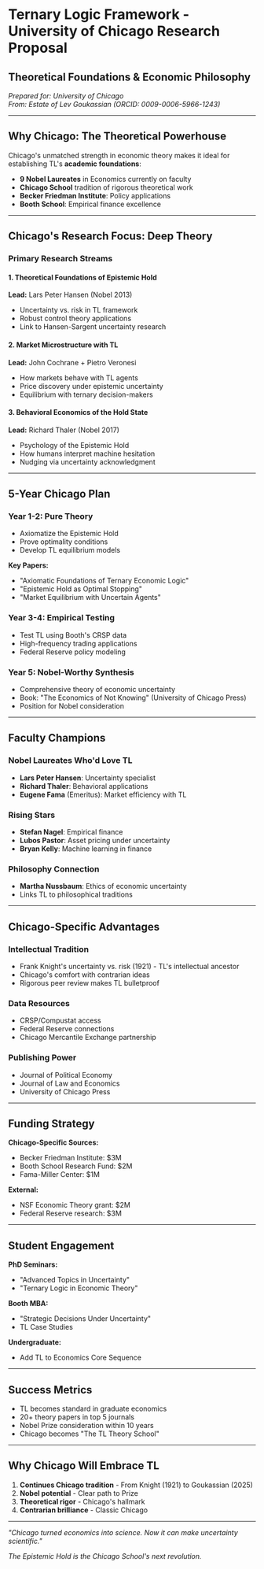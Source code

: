 # Ternary Logic Framework - University of Chicago Research Proposal
## Theoretical Foundations & Economic Philosophy

*Prepared for: University of Chicago*  
*From: Estate of Lev Goukassian (ORCID: 0009-0006-5966-1243)*

---

## Why Chicago: The Theoretical Powerhouse

Chicago's unmatched strength in economic theory makes it ideal for establishing TL's **academic foundations**:
- **9 Nobel Laureates** in Economics currently on faculty
- **Chicago School** tradition of rigorous theoretical work
- **Becker Friedman Institute**: Policy applications
- **Booth School**: Empirical finance excellence

---

## Chicago's Research Focus: Deep Theory

### **Primary Research Streams**

#### 1. **Theoretical Foundations of Epistemic Hold**
**Lead:** Lars Peter Hansen (Nobel 2013)
- Uncertainty vs. risk in TL framework
- Robust control theory applications
- Link to Hansen-Sargent uncertainty research

#### 2. **Market Microstructure with TL**
**Lead:** John Cochrane + Pietro Veronesi
- How markets behave with TL agents
- Price discovery under epistemic uncertainty
- Equilibrium with ternary decision-makers

#### 3. **Behavioral Economics of the Hold State**
**Lead:** Richard Thaler (Nobel 2017)
- Psychology of the Epistemic Hold
- How humans interpret machine hesitation
- Nudging via uncertainty acknowledgment

---

## 5-Year Chicago Plan

### **Year 1-2: Pure Theory**
- Axiomatize the Epistemic Hold
- Prove optimality conditions
- Develop TL equilibrium models

**Key Papers:**
- "Axiomatic Foundations of Ternary Economic Logic"
- "Epistemic Hold as Optimal Stopping"
- "Market Equilibrium with Uncertain Agents"

### **Year 3-4: Empirical Testing**
- Test TL using Booth's CRSP data
- High-frequency trading applications
- Federal Reserve policy modeling

### **Year 5: Nobel-Worthy Synthesis**
- Comprehensive theory of economic uncertainty
- Book: "The Economics of Not Knowing" (University of Chicago Press)
- Position for Nobel consideration

---

## Faculty Champions

### **Nobel Laureates Who'd Love TL**
- **Lars Peter Hansen**: Uncertainty specialist
- **Richard Thaler**: Behavioral applications
- **Eugene Fama** (Emeritus): Market efficiency with TL

### **Rising Stars**
- **Stefan Nagel**: Empirical finance
- **Lubos Pastor**: Asset pricing under uncertainty
- **Bryan Kelly**: Machine learning in finance

### **Philosophy Connection**
- **Martha Nussbaum**: Ethics of economic uncertainty
- Links TL to philosophical traditions

---

## Chicago-Specific Advantages

### **Intellectual Tradition**
- Frank Knight's uncertainty vs. risk (1921) - TL's intellectual ancestor
- Chicago's comfort with contrarian ideas
- Rigorous peer review makes TL bulletproof

### **Data Resources**
- CRSP/Compustat access
- Federal Reserve connections
- Chicago Mercantile Exchange partnership

### **Publishing Power**
- Journal of Political Economy
- Journal of Law and Economics  
- University of Chicago Press

---

## Funding Strategy

**Chicago-Specific Sources:**
- Becker Friedman Institute: $3M
- Booth School Research Fund: $2M
- Fama-Miller Center: $1M

**External:**
- NSF Economic Theory grant: $2M
- Federal Reserve research: $3M

---

## Student Engagement

**PhD Seminars:**
- "Advanced Topics in Uncertainty"
- "Ternary Logic in Economic Theory"

**Booth MBA:**
- "Strategic Decisions Under Uncertainty"
- TL Case Studies

**Undergraduate:**
- Add TL to Economics Core Sequence

---

## Success Metrics

- TL becomes standard in graduate economics
- 20+ theory papers in top 5 journals
- Nobel Prize consideration within 10 years
- Chicago becomes "The TL Theory School"

---

## Why Chicago Will Embrace TL

1. **Continues Chicago tradition** - From Knight (1921) to Goukassian (2025)
2. **Nobel potential** - Clear path to Prize
3. **Theoretical rigor** - Chicago's hallmark
4. **Contrarian brilliance** - Classic Chicago

---

*"Chicago turned economics into science. Now it can make uncertainty scientific."*

*The Epistemic Hold is the Chicago School's next revolution.*
